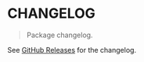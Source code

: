 # CHANGELOG

> Package changelog.

See [GitHub Releases](https://github.com/stdlib-js/string-camelcase/releases) for the changelog.
